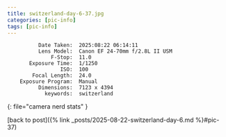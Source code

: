 ```yaml
---
title: switzerland-day-6-37.jpg
categories: [pic-info]
tags: [pic-info]
---
```


```text
          Date Taken:  2025:08:22 06:14:11
          Lens Model:  Canon EF 24-70mm f/2.8L II USM
              F-Stop:  11.0
       Exposure Time:  1/1250
                 ISO:  100
        Focal Length:  24.0
    Exposure Program:  Manual
          Dimensions:  7123 x 4394
            keywords:  switzerland
```
{: file="camera nerd stats" }

[back to post]({% link _posts/2025-08-22-switzerland-day-6.md %}#pic-37)
